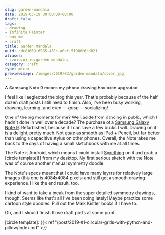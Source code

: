 ```yaml
---
slug: garden-mandala
date: 2019-03-19 00:00:00+00:00
draft: false
tags:
- drawing
- Infinite Painter
- buy me
- craft
title: Garden Mandala
uuid: cdc83669-6985-433c-a0cf-5f980f6cd821
aliases:
- /2019/03/19/garden-mandala/
category: craft
type: micro
previewimage: /images/2019/03/garden-mandala/cover.jpg
---
```

A Samsung Note 9 means my phone drawing has been upgraded.
<!-- TEASER_END -->

I feel like I neglected the blog this year. That's probably because of the half dozen draft posts I still need
to finish. Also, I've been busy working, drawing, learning, and even — *gasp* — socializing!

One of the big moments for me? Well, aside from dancing in public, which I hadn't done in well over a decade?
The purchase of a [Samsung Galaxy Note 9][]. Refurbished, because if I can save a few bucks I will. Drawing on
it is a delight, pretty much. Not *quite* as smooth as iPad + Pencil, but far better than using a capacitive
stylus on other phones. Overall, the Note takes me back to the days of having a small sketchbook with me at all times.

[Samsung Galaxy Note 9]: https://www.samsung.com/us/mobile/galaxy-note9/

The Note is Android, which means I could install [Syncthing][] on it and grab a [circle template][] from my
desktop. My first serious sketch with the Note was of course another manual symmetry doodle.

The Note's specs meant that I could have many layers for relatively large images (this one is 4084x4084
pixels) and still get a smooth drawing experience. I like the end result, too.

I kind of want to take a break from the super detailed symmetry drawings, though. Seems like that's all I've
been doing lately! Maybe practice some cartoon style doodles. Pull out the Mark Kistler books if I have to.

Oh, and I should finish those draft posts at some point.

[Syncthing]: https://syncthing.net/
[circle template]: {{< ref "/post/2019-01-circular-grids-with-python-and-pillow/index.md" >}}